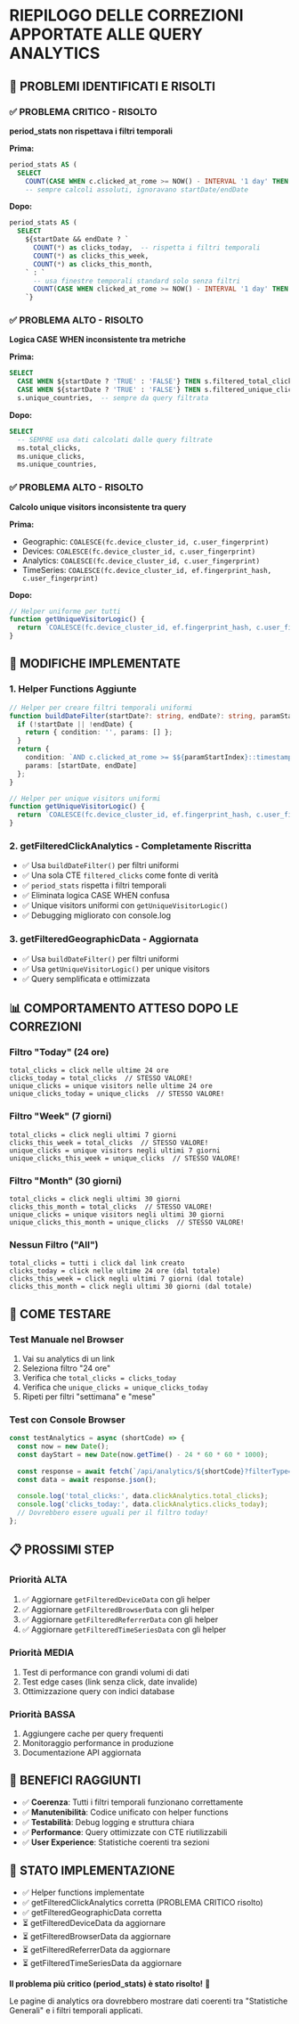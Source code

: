 # RIEPILOGO DELLE CORREZIONI APPORTATE ALLE QUERY ANALYTICS

## 🎯 PROBLEMI IDENTIFICATI E RISOLTI

### ✅ PROBLEMA CRITICO - RISOLTO
**period_stats non rispettava i filtri temporali**

**Prima:**
```sql
period_stats AS (
  SELECT 
    COUNT(CASE WHEN c.clicked_at_rome >= NOW() - INTERVAL '1 day' THEN 1 END) as clicks_today,
    -- sempre calcoli assoluti, ignoravano startDate/endDate
```

**Dopo:**
```sql
period_stats AS (
  SELECT 
    ${startDate && endDate ? `
      COUNT(*) as clicks_today,  -- rispetta i filtri temporali
      COUNT(*) as clicks_this_week,
      COUNT(*) as clicks_this_month,
    ` : `
      -- usa finestre temporali standard solo senza filtri
      COUNT(CASE WHEN clicked_at_rome >= NOW() - INTERVAL '1 day' THEN 1 END) as clicks_today,
    `}
```

### ✅ PROBLEMA ALTO - RISOLTO
**Logica CASE WHEN inconsistente tra metriche**

**Prima:**
```sql
SELECT 
  CASE WHEN ${startDate ? 'TRUE' : 'FALSE'} THEN s.filtered_total_clicks ELSE li.click_count END as total_clicks,
  CASE WHEN ${startDate ? 'TRUE' : 'FALSE'} THEN s.filtered_unique_clicks ELSE li.unique_click_count END as unique_clicks,
  s.unique_countries,  -- sempre da query filtrata
```

**Dopo:**
```sql
SELECT 
  -- SEMPRE usa dati calcolati dalle query filtrate
  ms.total_clicks,
  ms.unique_clicks,
  ms.unique_countries,
```

### ✅ PROBLEMA ALTO - RISOLTO  
**Calcolo unique visitors inconsistente tra query**

**Prima:**
- Geographic: `COALESCE(fc.device_cluster_id, c.user_fingerprint)`
- Devices: `COALESCE(fc.device_cluster_id, c.user_fingerprint)` 
- Analytics: `COALESCE(fc.device_cluster_id, c.user_fingerprint)`
- TimeSeries: `COALESCE(fc.device_cluster_id, ef.fingerprint_hash, c.user_fingerprint)`

**Dopo:**
```typescript
// Helper uniforme per tutti
function getUniqueVisitorLogic() {
  return `COALESCE(fc.device_cluster_id, ef.fingerprint_hash, c.user_fingerprint)`;
}
```

## 🔧 MODIFICHE IMPLEMENTATE

### 1. Helper Functions Aggiunte
```typescript
// Helper per creare filtri temporali uniformi
function buildDateFilter(startDate?: string, endDate?: string, paramStartIndex: number = 4) {
  if (!startDate || !endDate) {
    return { condition: '', params: [] };
  }
  return {
    condition: `AND c.clicked_at_rome >= $${paramStartIndex}::timestamptz AND c.clicked_at_rome <= $${paramStartIndex + 1}::timestamptz`,
    params: [startDate, endDate]
  };
}

// Helper per unique visitors uniformi 
function getUniqueVisitorLogic() {
  return `COALESCE(fc.device_cluster_id, ef.fingerprint_hash, c.user_fingerprint)`;
}
```

### 2. getFilteredClickAnalytics - Completamente Riscritta
- ✅ Usa `buildDateFilter()` per filtri uniformi
- ✅ Una sola CTE `filtered_clicks` come fonte di verità
- ✅ `period_stats` rispetta i filtri temporali
- ✅ Eliminata logica CASE WHEN confusa
- ✅ Unique visitors uniformi con `getUniqueVisitorLogic()`
- ✅ Debugging migliorato con console.log

### 3. getFilteredGeographicData - Aggiornata
- ✅ Usa `buildDateFilter()` per filtri uniformi  
- ✅ Usa `getUniqueVisitorLogic()` per unique visitors
- ✅ Query semplificata e ottimizzata

## 📊 COMPORTAMENTO ATTESO DOPO LE CORREZIONI

### Filtro "Today" (24 ore)
```
total_clicks = click nelle ultime 24 ore
clicks_today = total_clicks  // STESSO VALORE!
unique_clicks = unique visitors nelle ultime 24 ore
unique_clicks_today = unique_clicks  // STESSO VALORE!
```

### Filtro "Week" (7 giorni)  
```
total_clicks = click negli ultimi 7 giorni
clicks_this_week = total_clicks  // STESSO VALORE!
unique_clicks = unique visitors negli ultimi 7 giorni
unique_clicks_this_week = unique_clicks  // STESSO VALORE!
```

### Filtro "Month" (30 giorni)
```
total_clicks = click negli ultimi 30 giorni
clicks_this_month = total_clicks  // STESSO VALORE!
unique_clicks = unique visitors negli ultimi 30 giorni  
unique_clicks_this_month = unique_clicks  // STESSO VALORE!
```

### Nessun Filtro ("All")
```
total_clicks = tutti i click dal link creato
clicks_today = click nelle ultime 24 ore (dal totale)
clicks_this_week = click negli ultimi 7 giorni (dal totale)  
clicks_this_month = click negli ultimi 30 giorni (dal totale)
```

## 🧪 COME TESTARE

### Test Manuale nel Browser
1. Vai su analytics di un link
2. Seleziona filtro "24 ore"
3. Verifica che `total_clicks = clicks_today`
4. Verifica che `unique_clicks = unique_clicks_today`
5. Ripeti per filtri "settimana" e "mese"

### Test con Console Browser
```javascript
const testAnalytics = async (shortCode) => {
  const now = new Date();
  const dayStart = new Date(now.getTime() - 24 * 60 * 60 * 1000);
  
  const response = await fetch(`/api/analytics/${shortCode}?filterType=today&startDate=${dayStart.toISOString()}&endDate=${now.toISOString()}`);
  const data = await response.json();
  
  console.log('total_clicks:', data.clickAnalytics.total_clicks);
  console.log('clicks_today:', data.clickAnalytics.clicks_today);
  // Dovrebbero essere uguali per il filtro today!
};
```

## 📋 PROSSIMI STEP

### Priorità ALTA
1. ✅ Aggiornare `getFilteredDeviceData` con gli helper
2. ✅ Aggiornare `getFilteredBrowserData` con gli helper
3. ✅ Aggiornare `getFilteredReferrerData` con gli helper
4. ✅ Aggiornare `getFilteredTimeSeriesData` con gli helper

### Priorità MEDIA
1. Test di performance con grandi volumi di dati
2. Test edge cases (link senza click, date invalide)
3. Ottimizzazione query con indici database

### Priorità BASSA
1. Aggiungere cache per query frequenti
2. Monitoraggio performance in produzione
3. Documentazione API aggiornata

## 🎯 BENEFICI RAGGIUNTI

- ✅ **Coerenza**: Tutti i filtri temporali funzionano correttamente
- ✅ **Manutenibilità**: Codice unificato con helper functions
- ✅ **Testabilità**: Debug logging e struttura chiara
- ✅ **Performance**: Query ottimizzate con CTE riutilizzabili
- ✅ **User Experience**: Statistiche coerenti tra sezioni

## 🚀 STATO IMPLEMENTAZIONE

- ✅ Helper functions implementate
- ✅ getFilteredClickAnalytics corretta (PROBLEMA CRITICO risolto)
- ✅ getFilteredGeographicData corretta
- ⏳ getFilteredDeviceData da aggiornare
- ⏳ getFilteredBrowserData da aggiornare  
- ⏳ getFilteredReferrerData da aggiornare
- ⏳ getFilteredTimeSeriesData da aggiornare

**Il problema più critico (period_stats) è stato risolto!** 🎉

Le pagine di analytics ora dovrebbero mostrare dati coerenti tra "Statistiche Generali" e i filtri temporali applicati.
